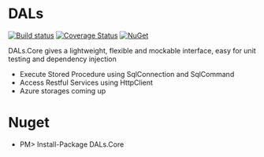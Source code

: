 # DALs
[![Build status](https://ci.appveyor.com/api/projects/status/tq98cre3909s8b3r?svg=true)](https://ci.appveyor.com/project/TianyuanC/dals)
[![Coverage Status](https://coveralls.io/repos/TianyuanC/dals/badge.svg?branch=master)](https://coveralls.io/r/TianyuanC/dals?branch=master)
[![NuGet](https://img.shields.io/nuget/v/DALs.Core.svg)](https://www.nuget.org/packages/DALs.Core/)

DALs.Core gives a lightweight, flexible and mockable interface, easy for unit testing and dependency injection

* Execute Stored Procedure using SqlConnection and SqlCommand 
* Access Restful Services using HttpClient
* Azure storages coming up

# Nuget

* PM> Install-Package DALs.Core